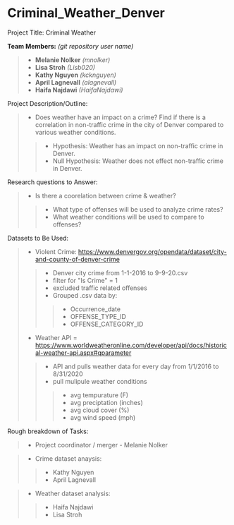# Criminal_Weather_Denver

Project Title: Criminal Weather

**Team Members:** *(git repository user name)*
>- **Melanie Nolker** *(mnolker)*
>- **Lisa Stroh** *(Lisb020)*
>- **Kathy Nguyen** *(kcknguyen)*
>- **April Lagnevall** *(alagnevall)*
>- **Haifa Najdawi** *(HaifaNajdawi)*

Project Description/Outline: 
>- Does weather have an impact on a crime? Find if there is a correlation in non-traffic crime in the city of Denver compared to various weather conditions.
>>- Hypothesis: Weather has an impact on non-traffic crime in Denver.
>>- Null Hypothesis: Weather does not effect non-traffic crime in Denver.

Research questions to Answer:
>- Is there a coorelation between crime & weather?  
>>- What type of offenses will be used to analyze crime rates?
>>- What weather conditions will be used to compare to offenses?

Datasets to Be Used:
>- Violent Crime: https://www.denvergov.org/opendata/dataset/city-and-county-of-denver-crime
>>- Denver city crime from 1-1-2016 to 9-9-20.csv
>>- filter for "Is Crime" = 1
>>- excluded traffic related offenses
>>- Grouped .csv data by: 
>>>- Occurrence_date
>>>- OFFENSE_TYPE_ID
>>>- OFFENSE_CATEGORY_ID
>- Weather API = https://www.worldweatheronline.com/developer/api/docs/historical-weather-api.aspx#qparameter
>>- API and pulls weather data for every day from 1/1/2016 to 8/31/2020
>>- pull mulipule weather conditions
>>>- avg tempurature (F)
>>>- avg preciptation (inches)
>>>- avg cloud cover (%)
>>>- avg wind speed (mph)

Rough breakdown of Tasks:
>-  Project coordinator / merger - Melanie Nolker

>- Crime dataset anaysis:
>>- Kathy Nguyen
>>- April Lagnevall

>- Weather dataset analysis:
>>- Haifa Najdawi 
>>- Lisa Stroh
